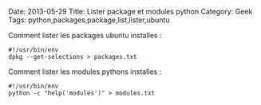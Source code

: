 Date: 2013-05-29
Title: Lister package et modules python
Category: Geek
Tags: python,packages,package,list,lister,ubuntu

Comment lister les packages ubuntu installes :


	#!/usr/bin/env
	dpkg --get-selections > packages.txt


Comment lister les modules pythons installes :


	#!/usr/bin/env
	python -c "help('modules')" > modules.txt


